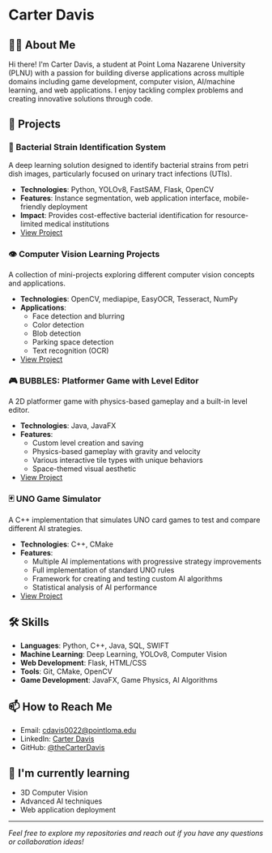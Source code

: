 # Carter Davis

## 👨‍💻 About Me
Hi there! I'm Carter Davis, a student at Point Loma Nazarene University (PLNU) with a passion for building diverse applications across multiple domains including game development, computer vision, AI/machine learning, and web applications. I enjoy tackling complex problems and creating innovative solutions through code.

## 🔭 Projects

### 🦠 Bacterial Strain Identification System
A deep learning solution designed to identify bacterial strains from petri dish images, particularly focused on urinary tract infections (UTIs).
- **Technologies**: Python, YOLOv8, FastSAM, Flask, OpenCV
- **Features**: Instance segmentation, web application interface, mobile-friendly deployment
- **Impact**: Provides cost-effective bacterial identification for resource-limited medical institutions
- [View Project](https://github.com/theCarterDavis/Identification-of-Bacterial-Strains-Using-a-Instance-Segmentation-Model)

### 👁️ Computer Vision Learning Projects
A collection of mini-projects exploring different computer vision concepts and applications.
- **Technologies**: OpenCV, mediapipe, EasyOCR, Tesseract, NumPy
- **Applications**: 
  - Face detection and blurring
  - Color detection
  - Blob detection
  - Parking space detection
  - Text recognition (OCR)
- [View Project](https://github.com/theCarterDavis/ComputerVision)

### 🎮 BUBBLES: Platformer Game with Level Editor
A 2D platformer game with physics-based gameplay and a built-in level editor.
- **Technologies**: Java, JavaFX
- **Features**: 
  - Custom level creation and saving
  - Physics-based gameplay with gravity and velocity
  - Various interactive tile types with unique behaviors
  - Space-themed visual aesthetic
- [View Project](https://github.com/theCarterDavis/BUBBLES)

### 🃏 UNO Game Simulator
A C++ implementation that simulates UNO card games to test and compare different AI strategies.
- **Technologies**: C++, CMake
- **Features**:
  - Multiple AI implementations with progressive strategy improvements
  - Full implementation of standard UNO rules
  - Framework for creating and testing custom AI algorithms
  - Statistical analysis of AI performance
- [View Project](https://github.com/theCarterDavis/Uno-AI)

## 🛠️ Skills
- **Languages**: Python, C++, Java, SQL, SWIFT
- **Machine Learning**: Deep Learning, YOLOv8, Computer Vision
- **Web Development**: Flask, HTML/CSS
- **Tools**: Git, CMake, OpenCV
- **Game Development**: JavaFX, Game Physics, AI Algorithms

## 📫 How to Reach Me
- Email: cdavis0022@pointloma.edu
- LinkedIn: [Carter Davis](www.linkedin.com/in/carter-davis-79a8a8294)
- GitHub: [@theCarterDavis](https://github.com/theCarterDavis)


## 🌱 I'm currently learning
- 3D Computer Vision
- Advanced AI techniques
- Web application deployment

---
*Feel free to explore my repositories and reach out if you have any questions or collaboration ideas!*
